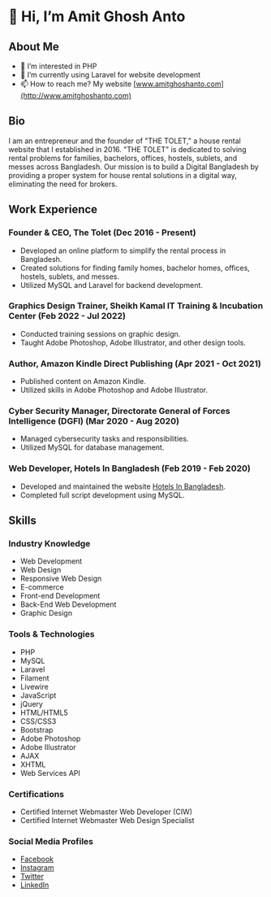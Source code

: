 # 👋 Hi, I’m Amit Ghosh Anto

## About Me
- 👀 I’m interested in PHP
- 🌱 I’m currently using Laravel for website development
- 📫 How to reach me? My website [www.amitghoshanto.com](http://www.amitghoshanto.com)

## Bio
I am an entrepreneur and the founder of "THE TOLET," a house rental website that I established in 2016. "THE TOLET" is dedicated to solving rental problems for families, bachelors, offices, hostels, sublets, and messes across Bangladesh. Our mission is to build a Digital Bangladesh by providing a proper system for house rental solutions in a digital way, eliminating the need for brokers.

## Work Experience
### Founder & CEO, The Tolet (Dec 2016 - Present)
- Developed an online platform to simplify the rental process in Bangladesh.
- Created solutions for finding family homes, bachelor homes, offices, hostels, sublets, and messes.
- Utilized MySQL and Laravel for backend development.

### Graphics Design Trainer, Sheikh Kamal IT Training & Incubation Center (Feb 2022 - Jul 2022)
- Conducted training sessions on graphic design.
- Taught Adobe Photoshop, Adobe Illustrator, and other design tools.

### Author, Amazon Kindle Direct Publishing (Apr 2021 - Oct 2021)
- Published content on Amazon Kindle.
- Utilized skills in Adobe Photoshop and Adobe Illustrator.

### Cyber Security Manager, Directorate General of Forces Intelligence (DGFI) (Mar 2020 - Aug 2020)
- Managed cybersecurity tasks and responsibilities.
- Utilized MySQL for database management.

### Web Developer, Hotels In Bangladesh (Feb 2019 - Feb 2020)
- Developed and maintained the website [Hotels In Bangladesh](https://htlbd.com/).
- Completed full script development using MySQL.

## Skills
### Industry Knowledge
- Web Development
- Web Design
- Responsive Web Design
- E-commerce
- Front-end Development
- Back-End Web Development
- Graphic Design

### Tools & Technologies
- PHP
- MySQL
- Laravel
- Filament
- Livewire
- JavaScript
- jQuery
- HTML/HTML5
- CSS/CSS3
- Bootstrap
- Adobe Photoshop
- Adobe Illustrator
- AJAX
- XHTML
- Web Services API

### Certifications
- Certified Internet Webmaster Web Developer (CIW)
- Certified Internet Webmaster Web Design Specialist


### Social Media Profiles
- [Facebook](https://www.facebook.com/amitghoshanto)
- [Instagram](https://www.instagram.com/amitghoshanto)
- [Twitter](https://twitter.com/amit_ghosh_anto)
- [LinkedIn](https://linkedin.com/in/amitghoshanto)
